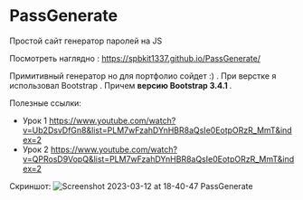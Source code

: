 # PassGenerate
Простой сайт генератор паролей на JS

Посмотреть наглядно : https://spbkit1337.github.io/PassGenerate/

Примитивный генератор но для портфолио сойдет :) . При верстке я использовал Bootstrap . Причем <b>версию Bootstrap 3.4.1 </b>.

Полезные ссылки:

- Урок 1 https://www.youtube.com/watch?v=Ub2DsvDfGn8&list=PLM7wFzahDYnHBR8aQsIe0EotpORzR_MmT&index=2
- Урок 2 https://www.youtube.com/watch?v=QPRosD9VopQ&list=PLM7wFzahDYnHBR8aQsIe0EotpORzR_MmT&index=2

Скриншот:
![Screenshot 2023-03-12 at 18-40-47 PassGenerate](https://user-images.githubusercontent.com/51737588/224555567-8d949b63-f6b1-414f-9d65-8c840efdd302.png)
